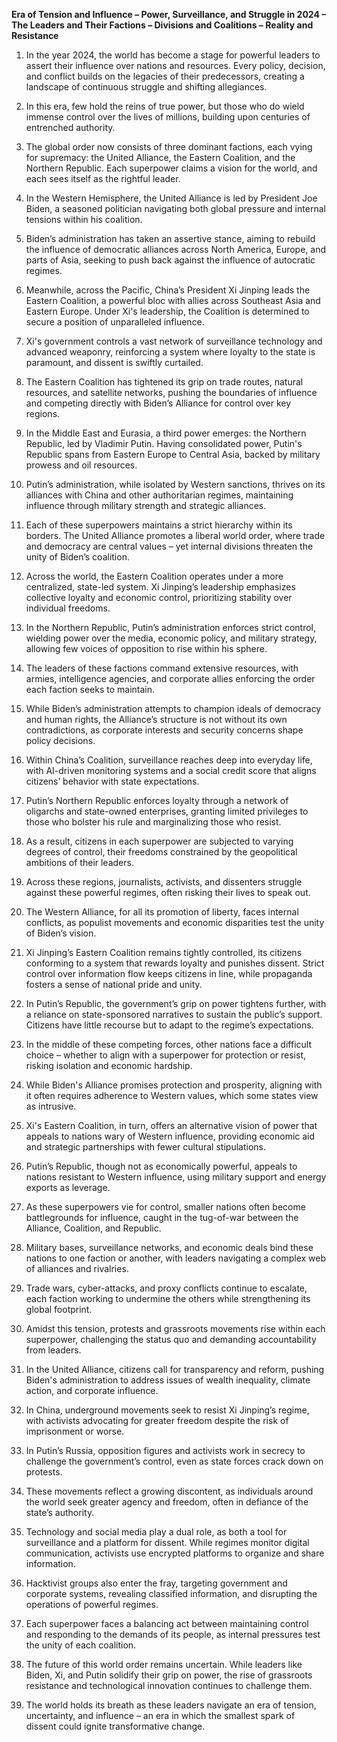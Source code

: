 **Era of Tension and Influence – Power, Surveillance, and Struggle in 2024 – The Leaders and Their Factions – Divisions and Coalitions – Reality and Resistance**

1. In the year 2024, the world has become a stage for powerful leaders to assert their influence over nations and resources. Every policy, decision, and conflict builds on the legacies of their predecessors, creating a landscape of continuous struggle and shifting allegiances.

2. In this era, few hold the reins of true power, but those who do wield immense control over the lives of millions, building upon centuries of entrenched authority.

3. The global order now consists of three dominant factions, each vying for supremacy: the United Alliance, the Eastern Coalition, and the Northern Republic. Each superpower claims a vision for the world, and each sees itself as the rightful leader.

4. In the Western Hemisphere, the United Alliance is led by President Joe Biden, a seasoned politician navigating both global pressure and internal tensions within his coalition.

5. Biden’s administration has taken an assertive stance, aiming to rebuild the influence of democratic alliances across North America, Europe, and parts of Asia, seeking to push back against the influence of autocratic regimes.

6. Meanwhile, across the Pacific, China’s President Xi Jinping leads the Eastern Coalition, a powerful bloc with allies across Southeast Asia and Eastern Europe. Under Xi's leadership, the Coalition is determined to secure a position of unparalleled influence.

7. Xi's government controls a vast network of surveillance technology and advanced weaponry, reinforcing a system where loyalty to the state is paramount, and dissent is swiftly curtailed.

8. The Eastern Coalition has tightened its grip on trade routes, natural resources, and satellite networks, pushing the boundaries of influence and competing directly with Biden’s Alliance for control over key regions.

9. In the Middle East and Eurasia, a third power emerges: the Northern Republic, led by Vladimir Putin. Having consolidated power, Putin's Republic spans from Eastern Europe to Central Asia, backed by military prowess and oil resources.

10. Putin’s administration, while isolated by Western sanctions, thrives on its alliances with China and other authoritarian regimes, maintaining influence through military strength and strategic alliances.

11. Each of these superpowers maintains a strict hierarchy within its borders. The United Alliance promotes a liberal world order, where trade and democracy are central values – yet internal divisions threaten the unity of Biden’s coalition.

12. Across the world, the Eastern Coalition operates under a more centralized, state-led system. Xi Jinping’s leadership emphasizes collective loyalty and economic control, prioritizing stability over individual freedoms.

13. In the Northern Republic, Putin’s administration enforces strict control, wielding power over the media, economic policy, and military strategy, allowing few voices of opposition to rise within his sphere.

14. The leaders of these factions command extensive resources, with armies, intelligence agencies, and corporate allies enforcing the order each faction seeks to maintain.

15. While Biden’s administration attempts to champion ideals of democracy and human rights, the Alliance’s structure is not without its own contradictions, as corporate interests and security concerns shape policy decisions.

16. Within China’s Coalition, surveillance reaches deep into everyday life, with AI-driven monitoring systems and a social credit score that aligns citizens’ behavior with state expectations.

17. Putin’s Northern Republic enforces loyalty through a network of oligarchs and state-owned enterprises, granting limited privileges to those who bolster his rule and marginalizing those who resist.

18. As a result, citizens in each superpower are subjected to varying degrees of control, their freedoms constrained by the geopolitical ambitions of their leaders.

19. Across these regions, journalists, activists, and dissenters struggle against these powerful regimes, often risking their lives to speak out.

20. The Western Alliance, for all its promotion of liberty, faces internal conflicts, as populist movements and economic disparities test the unity of Biden’s vision.

21. Xi Jinping’s Eastern Coalition remains tightly controlled, its citizens conforming to a system that rewards loyalty and punishes dissent. Strict control over information flow keeps citizens in line, while propaganda fosters a sense of national pride and unity.

22. In Putin’s Republic, the government’s grip on power tightens further, with a reliance on state-sponsored narratives to sustain the public’s support. Citizens have little recourse but to adapt to the regime’s expectations.

23. In the middle of these competing forces, other nations face a difficult choice – whether to align with a superpower for protection or resist, risking isolation and economic hardship.

24. While Biden's Alliance promises protection and prosperity, aligning with it often requires adherence to Western values, which some states view as intrusive.

25. Xi's Eastern Coalition, in turn, offers an alternative vision of power that appeals to nations wary of Western influence, providing economic aid and strategic partnerships with fewer cultural stipulations.

26. Putin’s Republic, though not as economically powerful, appeals to nations resistant to Western influence, using military support and energy exports as leverage.

27. As these superpowers vie for control, smaller nations often become battlegrounds for influence, caught in the tug-of-war between the Alliance, Coalition, and Republic.

28. Military bases, surveillance networks, and economic deals bind these nations to one faction or another, with leaders navigating a complex web of alliances and rivalries.

29. Trade wars, cyber-attacks, and proxy conflicts continue to escalate, each faction working to undermine the others while strengthening its global footprint.

30. Amidst this tension, protests and grassroots movements rise within each superpower, challenging the status quo and demanding accountability from leaders.

31. In the United Alliance, citizens call for transparency and reform, pushing Biden's administration to address issues of wealth inequality, climate action, and corporate influence.

32. In China, underground movements seek to resist Xi Jinping’s regime, with activists advocating for greater freedom despite the risk of imprisonment or worse.

33. In Putin’s Russia, opposition figures and activists work in secrecy to challenge the government’s control, even as state forces crack down on protests.

34. These movements reflect a growing discontent, as individuals around the world seek greater agency and freedom, often in defiance of the state’s authority.

35. Technology and social media play a dual role, as both a tool for surveillance and a platform for dissent. While regimes monitor digital communication, activists use encrypted platforms to organize and share information.

36. Hacktivist groups also enter the fray, targeting government and corporate systems, revealing classified information, and disrupting the operations of powerful regimes.

37. Each superpower faces a balancing act between maintaining control and responding to the demands of its people, as internal pressures test the unity of each coalition.

38. The future of this world order remains uncertain. While leaders like Biden, Xi, and Putin solidify their grip on power, the rise of grassroots resistance and technological innovation continues to challenge them.

39. The world holds its breath as these leaders navigate an era of tension, uncertainty, and influence – an era in which the smallest spark of dissent could ignite transformative change.